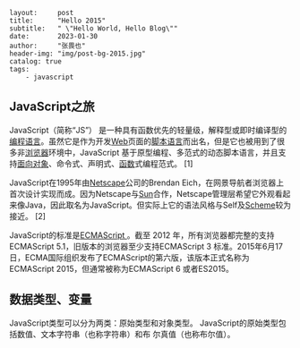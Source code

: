 ```
layout:     post
title:      "Hello 2015"
subtitle:   " \"Hello World, Hello Blog\""
date:       2023-01-30 
author:     "张畏也"
header-img: "img/post-bg-2015.jpg"
catalog: true
tags:
    - javascript
```

## JavaScript之旅

JavaScript（简称“JS”） 是一种具有函数优先的轻量级，解释型或即时编译型的[编程语言](https://baike.baidu.com/item/%E7%BC%96%E7%A8%8B%E8%AF%AD%E8%A8%80/9845131)。虽然它是作为开发[Web](https://baike.baidu.com/item/Web/150564)页面的[脚本语言](https://baike.baidu.com/item/%E8%84%9A%E6%9C%AC%E8%AF%AD%E8%A8%80/1379708)而出名，但是它也被用到了很多非[浏览器](https://baike.baidu.com/item/%E6%B5%8F%E8%A7%88%E5%99%A8/213911)环境中，JavaScript 基于原型编程、多范式的动态脚本语言，并且支持[面向对象](https://baike.baidu.com/item/%E9%9D%A2%E5%90%91%E5%AF%B9%E8%B1%A1/2262089)、命令式、声明式、[函数](https://baike.baidu.com/item/%E5%87%BD%E6%95%B0/301912)式编程范式。 [1] 

JavaScript在1995年由[Netscape](https://baike.baidu.com/item/Netscape/2778944)公司的Brendan Eich，在网景导航者浏览器上首次设计实现而成。因为Netscape与[Sun](https://baike.baidu.com/item/Sun/69463)合作，Netscape管理层希望它外观看起来像Java，因此取名为JavaScript。但实际上它的语法风格与Self及[Scheme](https://baike.baidu.com/item/Scheme/8379129)较为接近。 [2] 

JavaScript的标准是[ECMAScript ](https://baike.baidu.com/item/ECMAScript%20/1889420)。截至 2012 年，所有浏览器都完整的支持ECMAScript 5.1，旧版本的浏览器至少支持ECMAScript 3 标准。2015年6月17日，ECMA国际组织发布了ECMAScript的第六版，该版本正式名称为 ECMAScript 2015，但通常被称为ECMAScript 6 或者ES2015。

## 数据类型、变量

JavaScript类型可以分为两类：原始类型和对象类型。
JavaScript的原始类型包括数值、文本字符串（也称字符串）和布
尔真值（也称布尔值）。

